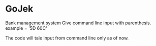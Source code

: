 # GoJek
Bank management system
Give command line input with parenthesis.
example = '5D 60C'

The code will tale input from command line only as of now.
